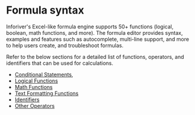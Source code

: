# Formula syntax

Inforiver's Excel-like formula engine supports 50+ functions (logical, boolean, math functions, and more). The formula editor provides syntax, examples and features such as autocomplete, multi-line support, and more to help users create, and troubleshoot formulas.&#x20;

Refer to the below sections for a detailed list of functions, operators, and identifiers that can be used for calculations.

* [Conditional Statements](conditional-statements/),
* [Logical Functions](logical-functions/)
* [Math Functions](math-functions/)
* [Text Formatting Functions](text-formatting-functions/)
* [Identifiers](identifiers/)
* [Other Operators](other-operators.md)
